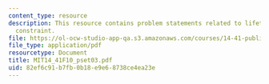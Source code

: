 ```yaml
---
content_type: resource
description: This resource contains problem statements related to lifetime budget
  constraint.
file: https://ol-ocw-studio-app-qa.s3.amazonaws.com/courses/14-41-public-finance-and-public-policy-fall-2010/82ef6c91b7fb0b18e9e68738ce4ea23e_MIT14_41F10_pset03.pdf
file_type: application/pdf
resourcetype: Document
title: MIT14_41F10_pset03.pdf
uid: 82ef6c91-b7fb-0b18-e9e6-8738ce4ea23e
---
```

